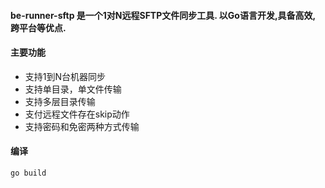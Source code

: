 #### be-runner-sftp 是一个1对N远程SFTP文件同步工具.  以Go语言开发,具备高效, 跨平台等优点.

#### 主要功能

- 支持1到N台机器同步
- 支持单目录，单文件传输
- 支持多层目录传输
- 支付远程文件存在skip动作
- 支持密码和免密两种方式传输



#### 编译

~~~
go build
~~~

